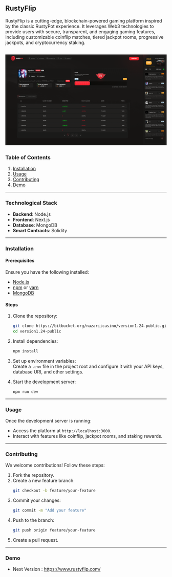 ## **RustyFlip**  
RustyFlip is a cutting-edge, blockchain-powered gaming platform inspired by the classic RustyPot experience. It leverages Web3 technologies to provide users with secure, transparent, and engaging gaming features, including customizable coinflip matches, tiered jackpot rooms, progressive jackpots, and cryptocurrency staking.  
  
![alt text](public/assets/images/profile.png)
---

### **Table of Contents**  

1. [Installation](#installation)  
2. [Usage](#usage)  
3. [Contributing](#contributing)  
4. [Demo](#demo)   

---

### **Technological Stack**  
- **Backend**: Node.js  
- **Frontend**: Next.js  
- **Database**: MongoDB  
- **Smart Contracts**: Solidity  

---

### **Installation**  

#### **Prerequisites**  
Ensure you have the following installed:  
- [Node.js](https://nodejs.org/)  
- [npm](https://www.npmjs.com/) or [yarn](https://yarnpkg.com/)  
- [MongoDB](https://www.mongodb.com/)  

#### **Steps**  
1. Clone the repository:  
   ```bash  
   git clone https://bitbucket.org/nazariicasino/version1.24-public.git  
   cd version1.24-public
   ```  

2. Install dependencies:  
   ```bash  
   npm install  
   ```  

3. Set up environment variables:  
   Create a `.env` file in the project root and configure it with your API keys, database URI, and other settings.  

4. Start the development server:  
   ```bash  
   npm run dev  
   ```  

---

### **Usage**  
Once the development server is running:  
- Access the platform at `http://localhost:3000`.  
- Interact with features like coinflip, jackpot rooms, and staking rewards.  

---

### **Contributing**  
We welcome contributions! Follow these steps:  
1. Fork the repository.  
2. Create a new feature branch:  
   ```bash  
   git checkout -b feature/your-feature  
   ```  
3. Commit your changes:  
   ```bash  
   git commit -m "Add your feature"  
   ```  
4. Push to the branch:  
   ```bash  
   git push origin feature/your-feature  
   ```  
5. Create a pull request.  

---

### **Demo**

- Next Version : https://www.rustyflip.com/